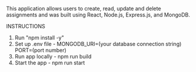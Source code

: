 This application allows users to create, read, update and delete assignments and was built using React, Node.js, Express.js, and MongoDB.

INSTRUCTIONS

1. Run "npm install -y"
2. Set up .env file  - 
    MONGODB_URI=(your database connection string)
    PORT=(port number)
3. Run app locally - npm run build
4. Start the app - npm run start
